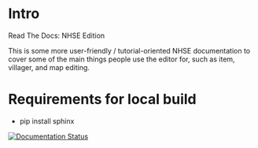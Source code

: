 # Intro
Read The Docs:  NHSE Edition

This is some more user-friendly / tutorial-oriented NHSE documentation to cover some of the main things people use the editor for, such as item, villager, and map editing.

# Requirements for local build
- pip install sphinx

[![Documentation Status](https://readthedocs.org/projects/unofficial-nhse/badge/?version=latest)](https://unofficial-nhse.readthedocs.io/en/latest/?badge=latest)
